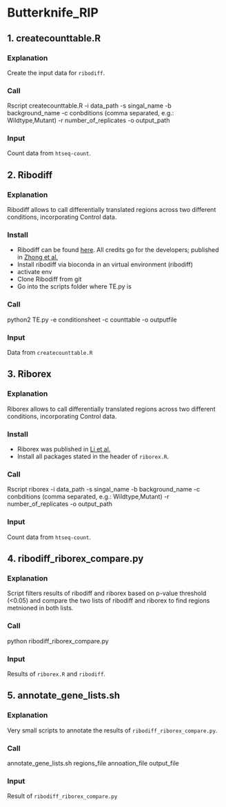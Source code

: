 # Butterknife_RIP

## 1. createcounttable.R

### Explanation
Create the input data for `ribodiff`.

### Call
Rscript createcounttable.R -i data_path -s singal_name -b background_name -c conbditions (comma separated, e.g.: Wildtype,Mutant) -r number_of_replicates -o output_path

### Input
Count data from `htseq-count`.

## 2. Ribodiff

### Explanation
Ribodiff allows to call differentially translated regions across two different conditions, incorporating Control data.

### Install
- Ribodiff can be found [here](https://github.com/ratschlab/RiboDiff). All credits go for the developers; published in [Zhong et al.](https://dx.doi.org/10.1093%2Fbioinformatics%2Fbtw585)
- Install ribodiff via bioconda in an virtual environment (ribodiff)
- activate env
- Clone Ribodiff from git
- Go into the scripts folder where TE.py is

### Call
python2 TE.py -e conditionsheet -c counttable -o outputfile

### Input
Data from `createcounttable.R`

## 3. Riborex

### Explanation
Riborex allows to call differentially translated regions across two different conditions, incorporating Control data.

### Install
- Riborex was published in [Li et al.](https://dx.doi.org/10.1093%2Fbioinformatics%2Fbtx047)
- Install all packages stated in the header of `riborex.R`.

### Call
Rscript riborex -i data_path -s singal_name -b background_name -c conbditions (comma separated, e.g.: Wildtype,Mutant) -r number_of_replicates -o output_path

### Input
Count data from `htseq-count`.

## 4. ribodiff_riborex_compare.py

### Explanation
Script filters results of ribodiff and riborex based on p-value threshold (<0.05) and compare the two lists of ribodiff and riborex to find regions metnioned in both lists.

### Call
python ribodiff_riborex_compare.py

### Input
Results of `riborex.R` and `ribodiff`.

## 5. annotate_gene_lists.sh

### Explanation
Very small scripts to annotate the results of `ribodiff_riborex_compare.py`.

### Call
annotate_gene_lists.sh regions_file annoation_file output_file

### Input
Result of `ribodiff_riborex_compare.py`
